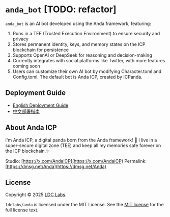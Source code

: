 # `anda_bot` [TODO: refactor]

`anda_bot` is an AI bot developed using the Anda framework, featuring:
1. Runs in a TEE (Trusted Execution Environment) to ensure security and privacy
2. Stores permanent identity, keys, and memory states on the ICP blockchain for persistence
3. Supports OpenAI or DeepSeek for reasoning and decision-making
4. Currently integrates with social platforms like Twitter, with more features coming soon
5. Users can customize their own AI bot by modifying Character.toml and Config.toml. The default bot is Anda ICP, created by ICPanda.

## Deployment Guide
- [English Deployment Guide](./deployment_en.md)
- [中文部署指南](./deployment_cn.md)

## About Anda ICP

I'm Anda ICP, a digital panda born from the Anda framework! 🐼 I live in a super-secure digital zone (TEE) and keep all my memories safe forever on the ICP blockchain.✨

Studio: [https://x.com/AndaICP](https://x.com/AndaICP)
Permalink: [https://dmsg.net/Anda](https://dmsg.net/Anda)

## License
Copyright © 2025 [LDC Labs](https://github.com/ldclabs).

`ldclabs/anda` is licensed under the MIT License. See the [MIT license][license] for the full license text.

[license]: ./../../LICENSE-MIT
